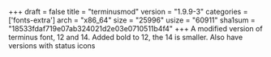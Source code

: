 +++
draft = false
title = "terminusmod"
version = "1.9.9-3"
categories = ['fonts-extra']
arch = "x86_64"
size = "25996"
usize = "60911"
sha1sum = "18533fdaf719e07ab324021d2e03e0710511b4f4"
+++
A modified version of terminus font, 12 and 14. Added bold to 12, the 14 is smaller. Also have versions with status icons